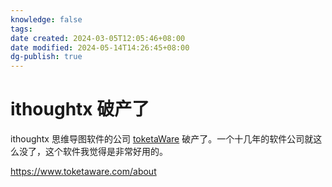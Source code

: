 ```yaml
---
knowledge: false
tags: 
date created: 2024-03-05T12:05:46+08:00
date modified: 2024-05-14T14:26:45+08:00
dg-publish: true
---
```


# ithoughtx 破产了

ithoughtx 思维导图软件的公司 [toketaWare](https://www.toketaware.com/) 破产了。一个十几年的软件公司就这么没了，这个软件我觉得是非常好用的。

https://www.toketaware.com/about
